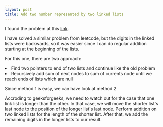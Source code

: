 ```yaml
---
layout: post
title: Add two number represented by two linked lists 
---
```


I found the problem at this <a href="http://www.geeksforgeeks.org/sum-of-two-linked-lists/">link</a>.

<p>I have solved a similar problem from leetcode, but the digits in the linked lists were backwards, so it was easier since I can do regular addition starting at the beginning of the lists. </p>

<p>For this one, there are two approach:
<li>Find two pointers to end of two lists and continue like the old problem</li>
<li>Recursively add sum of next nodes to sum of currents node until we reach ends of lists which are null</li>
</p>

<p>Since method 1 is easy, we can have look at method 2</p>

<p>Accroding to geeksforgeeks, we need to watch out for the case that one link list is longer than the other. In that case, we will move the shorter list's last node to the position of the longer list's last node. Perform addition on two linked lists for the length of the shorter list. After that, we add the remaining digits in the longer lists to our result.</p>